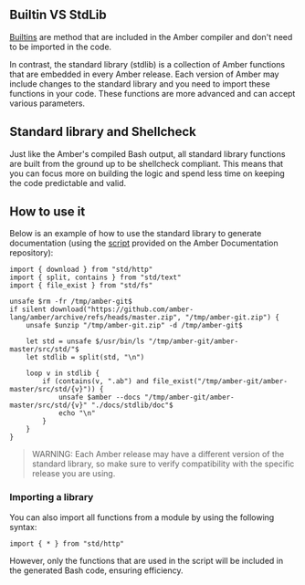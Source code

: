 ## Builtin VS StdLib

[Builtins](/advanced_syntax/builtins) are method that are included in the Amber compiler and don't need to be imported in the code.

In contrast, the standard library (stdlib) is a collection of Amber functions that are embedded in every Amber release. Each version of Amber may include changes to the standard library and you need to import these functions in your code. These functions are more advanced and can accept various parameters.

## Standard library and Shellcheck
Just like the Amber's compiled Bash output, all standard library functions are built from the ground up to be shellcheck compliant. This means that you can focus more on building the logic and spend less time on keeping the code predictable and valid.

## How to use it

Below is an example of how to use the standard library to generate documentation (using the [script](https://github.com/amber-lang/amber-docs/sync-stdlib-doc.ab) provided on the Amber Documentation repository):

```ab
import { download } from "std/http"
import { split, contains } from "std/text"
import { file_exist } from "std/fs"

unsafe $rm -fr /tmp/amber-git$
if silent download("https://github.com/amber-lang/amber/archive/refs/heads/master.zip", "/tmp/amber-git.zip") {
    unsafe $unzip "/tmp/amber-git.zip" -d /tmp/amber-git$

    let std = unsafe $/usr/bin/ls "/tmp/amber-git/amber-master/src/std/"$
    let stdlib = split(std, "\n")

    loop v in stdlib {
        if (contains(v, ".ab") and file_exist("/tmp/amber-git/amber-master/src/std/{v}")) {
            unsafe $amber --docs "/tmp/amber-git/amber-master/src/std/{v}" "./docs/stdlib/doc"$
            echo "\n"
        }
    }
}
```

> WARNING: Each Amber release may have a different version of the standard library, so make sure to verify compatibility with the specific release you are using.

### Importing a library

You can also import all functions from a module by using the following syntax:

```ab
import { * } from "std/http"
```

However, only the functions that are used in the script will be included in the generated Bash code, ensuring efficiency.
